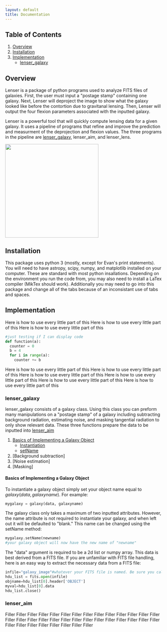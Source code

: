 ```yaml
---
layout: default
title: Documentation
---
```


## Table of Contents
1. [Overview](#overview)
2. [Installation](#installation)
3. [Implementation](#implementation)
    - [lenser_galaxy](#lenser_galaxy)
    


## Overview
Lenser is a package of python programs used to analyze FITS files of galaxies. First, the user must input a "postage stamp" containing one galaxy. Next, Lenser will deproject the image to show what the galaxy looked like before the contortion due to gravitanal lensing. Then, Lenser will output the four flexion parameters associated with the inputted galaxy.

Lenser is a powerful tool that will quickly compute lensing data for a given galaxy. It uses a pipeline of programs that refine and improve the prediction and measurment of the deprojection and flexion values. The three programs in the pipeline are [lenser_galaxy](#lenser_galaxy), lenser_aim, and lenser_lens.




<img src="https://i.imgur.com/uFtAFu0.jpg" width="300">



## Installation
This package uses python 3 (mostly, except for Evan's print statements). You will need to have astropy, scipy, numpy, and matplotlib installed on your computer. These are standard with most python insallations. Depending on the environment you run the code from, you may also need to install a LaTex compiler (MikTex should work). Additionally you may need to go into this package and change all of the tabs because of an inconsistant use of tabs and spaces.
## Implementation
Here is how to use every little part of this
Here is how to use every little part of this
Here is how to use every little part of this

```python
#just testing if I can display code
def function(a):
  counter = 0
  b = 4
  for i in range(a):
    counter += b
```

Here is how to use every little part of this
Here is how to use every little part of this
Here is how to use every little part of this
Here is how to use every little part of this
Here is how to use every little part of this
Here is how to use every little part of this
### lenser_galaxy
lenser_galaxy consists of a galaxy class. Using this class you can preform many manipulations on a "postage stamp" of a galaxy including subtracting background radiation, estimating noise, and masking tangential radiation to only show relevant data. These three functions prepare the data to be inputted into [lenser_aim](#lenser_aim)
1. [Basics of Implementing a Galaxy Object](#Basics)
    - [Instantiation](#To-instantiate)
    - [setName](#The-galaxy-class)
1. [Background subtraction]
1. [Noise estimation]
1. [Masking]
#### Basics of Implementing a Galaxy Object
To instantiate a galaxy object simply set your object name equal to $galaxy(data, galaxyname)$. For example:

```python
mygalaxy = galaxy(data, galaxyname)
```

The galaxy class only takes a maximum of two inputted attributes. However, the name attribute is not required to instantiate your galaxy, and when left out it will be defaulted to "blank." This name can be changed using the setName method:

```python
mygalaxy.setName(newname)
#your galaxy object will now have the new name of "newname"
```
The "data" argument is required to be a 2d list or numpy array. This data is best derived from a FITS file. If you are unfamiliar with FITS file handling, here is an easy way to extract the necessary data from a FITS file:

```python
infile="galaxy_image"#whatever your FITS file is named. Be sure you call it from the correct directory
hdu_list = fits.open(infile)
objname=hdu_list[0].header['OBJECT']
myval=hdu_list[0].data
hdu_list.close()
```

### lenser_aim

Filler
Filler
Filler
Filler
Filler
Filler
Filler
Filler
Filler
Filler
Filler
Filler
Filler
Filler
Filler
Filler
Filler
Filler
Filler
Filler
Filler
Filler
Filler
Filler
Filler
Filler
Filler
Filler
Filler
Filler
Filler
Filler
Filler
Filler
Filler
Filler

